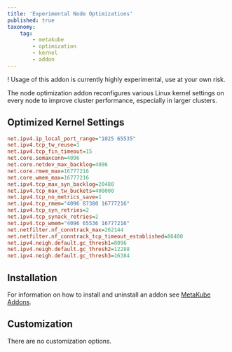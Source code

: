 ```yaml
---
title: 'Experimental Node Optimizations'
published: true
taxonomy:
    tag:
        - metakube
        - optimization
        - kernel
        - addon
---
```


! Usage of this addon is currently highly experimental, use at your own risk.

The node optimization addon reconfigures various Linux kernel settings on every node to improve cluster performance, especially in larger clusters.

## Optimized Kernel Settings

```ini
net.ipv4.ip_local_port_range="1025 65535"
net.ipv4.tcp_tw_reuse=1
net.ipv4.tcp_fin_timeout=15
net.core.somaxconn=4096
net.core.netdev_max_backlog=4096
net.core.rmem_max=16777216
net.core.wmem_max=16777216
net.ipv4.tcp_max_syn_backlog=20480
net.ipv4.tcp_max_tw_buckets=400000
net.ipv4.tcp_no_metrics_save=1
net.ipv4.tcp_rmem="4096 87380 16777216"
net.ipv4.tcp_syn_retries=2
net.ipv4.tcp_synack_retries=2
net.ipv4.tcp_wmem="4096 65536 16777216"
net.netfilter.nf_conntrack_max=262144
net.netfilter.nf_conntrack_tcp_timeout_established=86400
net.ipv4.neigh.default.gc_thresh1=8096
net.ipv4.neigh.default.gc_thresh2=12288
net.ipv4.neigh.default.gc_thresh3=16384
```

## Installation

For information on how to install and uninstall an addon see [MetaKube Addons](../default.en.md).

## Customization

There are no customization options.
